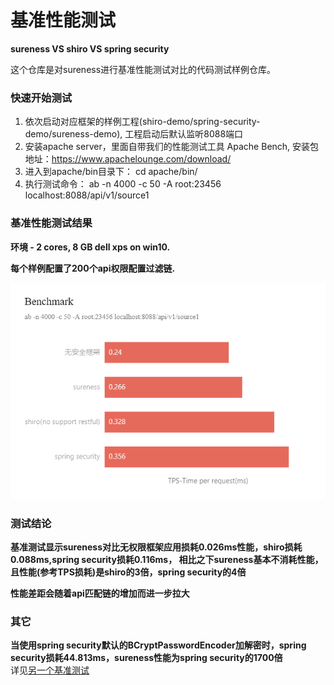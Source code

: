 # 基准性能测试     

**sureness VS shiro VS spring security**   

这个仓库是对sureness进行基准性能测试对比的代码测试样例仓库。  

### 快速开始测试   

1. 依次启动对应框架的样例工程(shiro-demo/spring-security-demo/sureness-demo), 工程启动后默认监听8088端口  
2. 安装apache server，里面自带我们的性能测试工具 Apache Bench, 安装包地址：https://www.apachelounge.com/download/  
3. 进入到apache/bin目录下： cd apache/bin/  
4. 执行测试命令： ab -n 4000 -c 50 -A root:23456 localhost:8088/api/v1/source1  

### 基准性能测试结果  

**环境 - 2 cores, 8 GB dell xps on win10.**  

**每个样例配置了200个api权限配置过滤链.**   

![benchmark](benchmark_cn.png)    


### 测试结论       

**基准测试显示sureness对比无权限框架应用损耗0.026ms性能，shiro损耗0.088ms,spring security损耗0.116ms，
相比之下sureness基本不消耗性能，且性能(参考TPS损耗)是shiro的3倍，spring security的4倍**        

**性能差距会随着api匹配链的增加而进一步拉大**    


### 其它  

**当使用spring security默认的BCryptPasswordEncoder加解密时，spring security损耗44.813ms，sureness性能为spring security的1700倍**    
详见[另一个基准测试](https://github.com/tomsun28/sureness-shiro-spring-security-benchmark/tree/bcrypt)       

   


